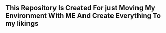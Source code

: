 ## This Repository Is Created For just Moving My Environment With ME And Create Everything To my likings
